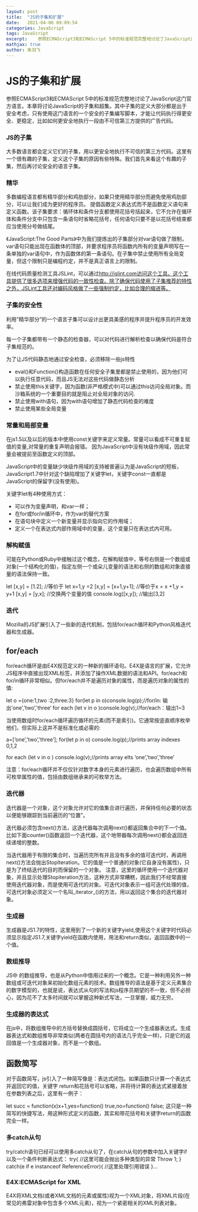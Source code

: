 ```yaml
---
layout: post
title:  "JS的子集和扩展"
date:   2021-04-06 09:09:54
categories: JavaScript
tags: JavaScript
excerpt:	参照ECMAScript3和ECMAScript 5中的标准规范完整地讨论了JavaScript这门官方语言。本章将讨论JavaScript的子集和超集。其中子集的定义大部分都是出于安全考虑，只有使用这门语言的一个安全的子集编写脚本，才能让代码执行得更安全、更稳定，比如如何更安全地执行一段由不可信第三方提供的广告代码。
mathjax: true
author:	朱羽飞
---
```


 

# JS的子集和扩展

参照ECMAScript3和ECMAScript 5中的标准规范完整地讨论了JavaScript这门官方语言。本章将讨论JavaScript的子集和超集。其中子集的定义大部分都是出于安全考虑，只有使用这门语言的一个安全的子集编写脚本，才能让代码执行得更安全、更稳定，比如如何更安全地执行一段由不可信第三方提供的广告代码。

### JS的子集

大多数语言都会定义它们的子集，用以更安全地执行不可信的第三方代码。这里有一个很有趣的子集，定义这个子集的原因有些特殊。我们首先来看这个有趣的子集，然后再讨论安全的语言子集。

### 精华

多数编程语言都有精华部分和鸡肋部分，如果只使用精华部分而避免使用鸡肋部分，可以让我们成为更好的程序员。
提倡函数定义表达式而不是函数定义语句来定义函数。该子集要求：循环体和条件分支都使用花括号括起来，它不允许在循环体和条件分支中只包含一条语句时省略花括号，任何语句只要不是以花括号结束都应当使用分号做结尾。

《JavaScript:The Good Parts》中为我们提炼出的子集部分对var语句做了限制，var语句只能出现在函数体的顶部，并要求程序员将函数内所有的变量声明写在一条单独的var语句中，作为函数体的第一条语句。在子集中禁止使用所有全局变量，但这个限制只是编程约定，并不是真正语言上的限制。

在线代码质量检测工具JSLint，可以通过<http://jslint.com访问这个工具。这个工具提供了很多选项来增强代码的一致性检查。除了确保代码使用了子集推荐的特性之外，JSLint工具还对编码风格做了一些强制约定，比如合理的缩进等。>

### 子集的安全性

利用”精华部分”的一个语言子集可以设计出更具美感的程序并提升程序员的开发效率。

每一个子集都带有一个静态的检查器，可以对代码进行解析检查以确保代码是符合子集规范的。

为了让JS代码静态地通过安全检查，必须移除一些js特性

* eval()和Function()构造函数在任何安全子集里都是禁止使用的，因为他们可以执行任意代码，而且JS无法对这些代码做静态分析
* 禁止使用this关键字，因为函数(非严格模式中)可以通过this访问全局对象。而沙箱系统的一个重要目的就是阻止对全局对象的访问.
* 禁止使用with语句，因为with语句增加了静态代码检查的难度
* 禁止使用某些全局变量

### 常量和局部变量
  
在js1.5以及以后的版本中使用const关键字来定义常量。常量可以看成不可重复赋值的变量,对常量的重复声明会报错。
因为JavaScript中没有块级作用域，因此常量会被提前至函数定义的顶部。

JavaScript中的变量缺少块级作用域的支持被普遍认为是JavaScript的短板，JavaScript1.7中针对这个缺陷增加了关键字let，关键字const一直都是JavaScript的保留字(没有使用)。

关键字let有4种使用方式：

* 可以作为变量声明，和var一样；
* 在for或for/in循环中，作为var的替代方案
* 在语句块中定义一个新变量并显示指向它的作用域；
* 定义一个在表达式内部作用域中的变量，这个变量只在表达式内可用。

### 解构赋值

可能在Python或Ruby中接触过这个概念，在解构赋值中，等号右侧是一个数组或对象(一个结构化的值)，指定左侧一个或朵儿变量的语法和右侧的数组和对象直接量的语法保持一致。

 let [x,y] = [1.2]; //等价于 let x=1,y =2
 [x,y] = [x+1,y+1]; //等价于x = x +1,y = y+1
 [x,y] = [y,x];   //交换两个变量的值
 console.log([x,y]);  //输出[3,2]

### 迭代

Mozilla的JS扩展引入了一些新的迭代机制，包括for/each循环和Python风格迭代器和生成器。

## for/each

for/each循环是由E4X规范定义的一种新的循环语句。E4X是语言的扩展，它允许JS程序中直接出现XML标签，并添加了操作XML数据的语法和API。for/each和for/in循环非常相似。但for/each并不是遍历对象的属性，而是遍历对象的属性的值:

 let o ={one:1,two :2,three:3}
 for(let p in o)console.log(p);//for/in: 输出’one’,’two’,’three’
 for each (let v in o )console.log(v);//for/each：输出1~3

当使用数组时for/each循环遍历循环的元素(而不是索引)。它通常按竖直顺序枚举他们，但实际上这并不是标准化或必需的:

 a=[‘one’,’two’,’three’];
 for(let p in o)
  console.log(p);//prints array indexes 0,1,2

 for each (let v in o )
  console.log(v);//prints array elts ‘one’,’two’,’three’

注意：for/each循环并不仅仅针对数字本身的元素进行遍历，也会遍历数组中所有可枚举属性的值，包括由数组继承来的可枚举方法。

### 迭代器

迭代器是一个对象，这个对象允许对它的值集合进行遍历，并保持任何必要的状态以便能够跟踪到当前遍历的“位置”。

迭代器必须包含next()方法，这迭代器每次调用next()都返回集合中的下一个值。比如下面counter()函数返回一个迭代器，这个地带器每次调用next()都会返回连续递增的整数。

当迭代器用于有限的集合时，当遍历完所有并且没有多余的值可迭代时，再调用next()方法会抛出StopIteration。它的值是一个普通的对象(它自身没有属性)，只是为了终结迭代的目的而保留的一个对象。
注意，这里的循环使用一个迭代器对象，并且显示处理Stopiteration方法，这种方式非常糟糕，因此我们不经常直接使用迭代器对象，而是使用可迭代的对象。可迭代对象表示一组可迭代处理的值，可迭代对象必须定义一个名叫_iterator_()的方法，用以返回这个集合的迭代器对象。

### 生成器

生成器是JS1.7的特性，这里用到了一个新的关键字yield,使用这个关键字时代码必须显示指定JS1.7,关键字yield在函数内使用，用法和return类似，返回函数中的一个值。

### 数组推导

JS中 的数组推导，也是从Python中借用过来的一个概念。它是一种利用另外一种数组或可迭代对象来初始化数组元素的技术。数组推导的语法是基于定义元素集合的数字模型的，也就是说，表达式从句的写法和js程序员期望的不一致，但不必担心，因为花不了太多时间就可以掌握这种新式写法，一旦掌握，威力无穷。

### 生成器的表达式

在js中，将数组推导中的方括号替换成圆括号，它将成立一个生成器表达式。生成器表达式和数组推导非常类似(两者在圆括号内的语法几乎完全一样)，只是它的返回值是一个生成器对象，而不是一个数组。

## 函数简写

对于函数简写，js引入了一种简写像是：表达式闭包。如果函数只计算一个表达式并返回它的值，关键字 return和花括号可以省略，并将待计算的表达式紧接着放在参数列表之后，这里有一例子：

 let succ = function(x)x+1,yes=function() true,no=function() false;
这只是一种简写的快捷写法，用这种形式定义的函数，其实和带花括号和关键字return的函数完全一样。

### 多catch从句

try/catch语句已经可以使用多catch从句了，在catch从句的参数中加入关键字if以及一个条件判断表达式：
 try{
  //这里可能会抛出多种类型的异常
  Throw 1;
 }
 catch(e if e instanceof ReferenceError){
  //这里处理引用错误
 }…

### E4X:ECMAScript for XML

E4X将XML文档(或者XML文档的元素或属性)视为一个XML对象，将XML片段(在常见的弗雷对象中包含多个XML元素)，视为一个紧密相关的XML列表对象。
